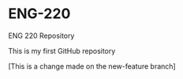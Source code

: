 # ENG-220
ENG 220 Repository

This is my first GitHub repository

[This is a change made on the new-feature branch]
